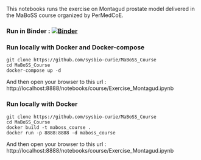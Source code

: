 This notebooks runs the exercise on Montagud prostate model delivered in the MaBoSS course organized by PerMedCoE.

### Run in Binder : [![Binder](https://mybinder.org/badge_logo.svg)](https://mybinder.org/v2/gh/sysbio-curie/MaBoSS_Course/main?labpath=course/Exercise_Montagud.ipynb)

### Run locally with Docker and Docker-compose
```
git clone https://github.com/sysbio-curie/MaBoSS_Course
cd MaBoSS_Course
docker-compose up -d
```
	
And then open your browser to this url : http://localhost:8888/notebooks/course/Exercise_Montagud.ipynb

### Run locally with Docker
```
git clone https://github.com/sysbio-curie/MaBoSS_Course
cd MaBoSS_Course
docker build -t maboss_course .
docker run -p 8888:8888 -d maboss_course
```	

And then open your browser to this url : http://localhost:8888/notebooks/course/Exercise_Montagud.ipynb
